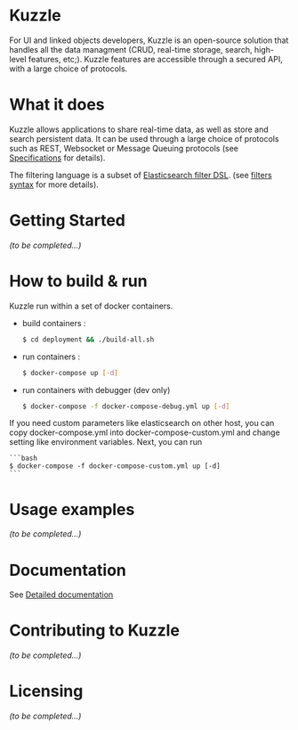 # Kuzzle

For UI and linked objects developers, Kuzzle is an open-source solution that handles all the data managment
(CRUD, real-time storage, search, high-level features, etc;).
Kuzzle features are accessible through a secured API, with a large choice of protocols.

# What it does

Kuzzle allows applications to share real-time data, as well as store and search persistent data.
It can be used through a large choice of protocols such as REST, Websocket or Message Queuing protocols (see [Specifications] for details).

The filtering language is a subset of [Elasticsearch filter DSL].
(see [filters syntax] for more details).

# Getting Started

_(to be completed...)_

# How to build & run

Kuzzle run within a set of docker containers.

* build containers :

    ```bash
    $ cd deployment && ./build-all.sh
    ```

* run containers :

    ```bash
    $ docker-compose up [-d]
    ```

* run containers with debugger (dev only)

    ```bash
    $ docker-compose -f docker-compose-debug.yml up [-d]
    ```
    
If you need custom parameters like elasticsearch on other host, you can copy docker-compose.yml into docker-compose-custom.yml and change setting like environment variables. Next, you can run

    ```bash
    $ docker-compose -f docker-compose-custom.yml up [-d]
    ```

# Usage examples

_(to be completed...)_

# Documentation

See [Detailed documentation]

# Contributing to Kuzzle

_(to be completed...)_

# Licensing

_(to be completed...)_

[Detailed documentation]: src/docs/index.md
[Specifications]: src/docs/specifications.md
[filters syntax]: src/docs/filters.md
[Elasticsearch filter DSL]: https://www.elastic.co/guide/en/elasticsearch/reference/current/query-dsl-filters.html

